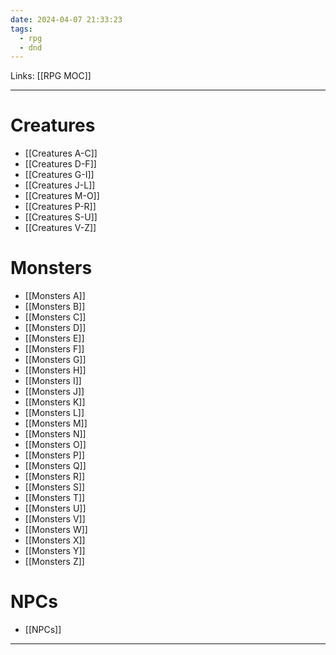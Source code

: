 ```yaml
---
date: 2024-04-07 21:33:23
tags:
  - rpg
  - dnd
---
```

Links: [[RPG MOC]]

---
# Creatures
- [[Creatures A-C]]
- [[Creatures D-F]]
- [[Creatures G-I]]
- [[Creatures J-L]]
- [[Creatures M-O]]
- [[Creatures P-R]]
- [[Creatures S-U]]
- [[Creatures V-Z]]
# Monsters
- [[Monsters A]]
- [[Monsters B]]
- [[Monsters C]]
- [[Monsters D]]
- [[Monsters E]]
- [[Monsters F]]
- [[Monsters G]]
- [[Monsters H]]
- [[Monsters I]]
- [[Monsters J]]
- [[Monsters K]]
- [[Monsters L]]
- [[Monsters M]]
- [[Monsters N]]
- [[Monsters O]]
- [[Monsters P]]
- [[Monsters Q]]
- [[Monsters R]]
- [[Monsters S]]
- [[Monsters T]]
- [[Monsters U]]
- [[Monsters V]]
- [[Monsters W]]
- [[Monsters X]]
- [[Monsters Y]]
- [[Monsters Z]]
# NPCs
- [[NPCs]]

---
